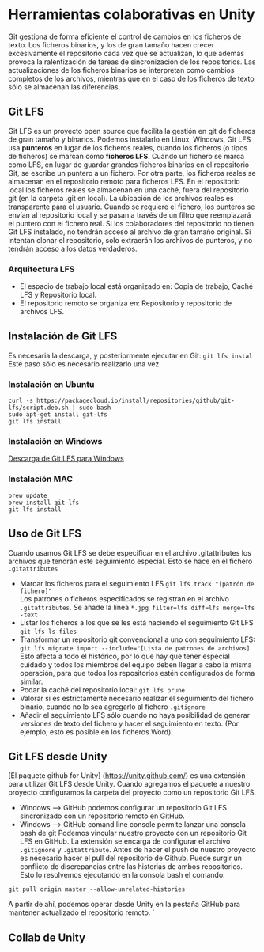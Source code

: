 # Herramientas colaborativas en Unity

Git gestiona de forma eficiente el control de cambios en los ficheros de texto. Los ficheros binarios, y los de gran tamaño hacen crecer excesivamente el repositorio cada vez que se actualizan, lo que además provoca la ralentización de tareas de sincronización de los repositorios. Las actualizaciones de los ficheros binarios se interpretan como cambios completos de los archivos, mientras que en el caso de los ficheros de texto sólo se almacenan las diferencias.

## Git LFS

Git LFS es un proyecto open source que facilita la gestión en git de ficheros de gran tamaño y binarios. Podemos instalarlo en Linux, Windows, 
Git LFS usa **punteros** en lugar de los ficheros reales, cuando los ficheros (o tipos de ficheros) se marcan como **ficheros LFS**. Cuando un fichero se marca como LFS, en lugar de guardar grandes ficheros binarios en el repositorio Git, se escribe un puntero a un fichero. Por otra parte, los ficheros reales se almacenan en el repositorio remoto para ficheros LFS. En el repositorio local los ficheros reales se almacenan en una caché, fuera del repositorio git (en la carpeta .git en local). La ubicación de los archivos reales es transparente para el usuario. Cuando se requiere el fichero, los punteros se envían al repositorio local y se pasan a través de un filtro que reemplazará el puntero con el fichero real. 
Si los colaboradores del repositorio no tienen Git LFS instalado, no tendrán acceso al archivo de gran tamaño original. Si intentan clonar el repositorio, solo extraerán los archivos de punteros, y no tendrán acceso a los datos verdaderos.
### Arquitectura LFS
- El espacio de trabajo local está organizado en: Copia de trabajo, Caché LFS y Repositorio local. 
- El repositorio remoto se organiza en: Repositorio y repositorio de archivos LFS.
## Instalación de Git LFS
Es necesaria la descarga, y posteriormente ejecutar en Git: `git lfs instal`
Este paso sólo es necesario realizarlo una vez
### Instalación en Ubuntu
    curl -s https://packagecloud.io/install/repositories/github/git-lfs/script.deb.sh | sudo bash  
    sudo apt-get install git-lfs  
    git lfs install
### Instalación en Windows
[Descarga de Git LFS para Windows](https://git-lfs.github.com/)
### Instalación MAC

  `brew update`  
  `brew install git-lfs`  
  `git lfs install`  
## Uso de Git LFS
Cuando usamos Git LFS se debe especificar en el archivo .gitattributes los archivos que tendrán este seguimiento especial. Esto se hace en el fichero `.gitattributes`
- Marcar los ficheros para el seguimiento LFS `git lfs track "[patrón de fichero]"`  
Los patrones o ficheros especificados se registran en el archivo `.gitattributes`. Se añade la línea `*.jpg filter=lfs diff=lfs merge=lfs -text` 
- Listar los ficheros a los que se les está haciendo el seguimiento Git LFS `git lfs ls-files`
- Transformar un repositorio git convencional a uno con seguimiento LFS: `git lfs migrate import --include="[Lista de patrones de archivos]`  
Esto afecta a todo el histórico, por lo que hay que tener especial cuidado y todos los miembros del equipo deben llegar a cabo la misma operación, para que todos los repositorios estén configurados de forma similar.
- Podar la caché del repositorio local: `git lfs prune`
- Valorar si es estrictamente necesario realizar el seguimiento del fichero binario, cuando no lo sea agregarlo al fichero `.gitignore`
- Añadir el seguimiento LFS sólo cuando no haya posibilidad de generar versiones de texto del fichero y hacer el seguimiento en texto. (Por ejemplo, esto es posible en los ficheros Word).
## Git LFS desde Unity
[El paquete github for Unity] (https://unity.github.com/) es una extensión para utilizar Git LFS desde Unity. Cuando agregamos el paquete a nuestro proyecto configuramos la carpeta del proyecto como un repositorio Git LFS.  
- Windows --> GitHub podemos configurar un repositorio Git LFS sincronizado con un repositorio remoto en GitHub.
- Windows --> GitHub comand line console permite lanzar una consola bash de git
Podemos vincular nuestro proyecto con un repositorio Git LFS en GitHub. La extensión se encarga de configurar el archivo `.gitignore` y `.gitattribute`. 
Antes de hacer el push de nuestro proyecto es necesario hacer el pull del repositorio de Github. Puede surgir un conflicto de discrepancias entre las historias de ambos repositorios. Esto lo resolvemos ejecutando en la consola bash el comando:  

`git pull origin master --allow-unrelated-histories` 

A partir de ahí, podemos operar desde Unity en la pestaña GitHub para mantener actualizado el repositorio remoto.
`
## Collab de Unity



